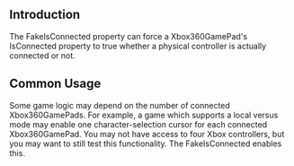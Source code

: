 ## Introduction

The FakeIsConnected property can force a Xbox360GamePad's IsConnected property to true whether a physical controller is actually connected or not.

## Common Usage

Some game logic may depend on the number of connected Xbox360GamePads. For example, a game which supports a local versus mode may enable one character-selection cursor for each connected Xbox360GamePad. You may not have access to four Xbox controllers, but you may want to still test this functionality. The FakeIsConnected enables this.
